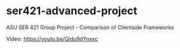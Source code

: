 # ser421-advanced-project
ASU SER 421 Group Project - Comparison of Clientside Frameworks

Video: https://youtu.be/Qidu9dYnxsc
